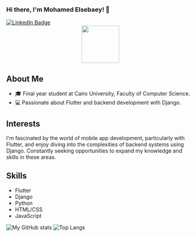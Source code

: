 
### Hi there, I'm Mohamed Elsebaey! 👋
<div id="badges">
  <a href="https://www.linkedin.com/in/mohamed-elsebaey-b43062242/">
    <img src="https://img.shields.io/badge/LinkedIn-blue?style=for-the-badge&logo=linkedin&logoColor=white" alt="LinkedIn Badge"/>
  </a>
</div>

<div align="center">
  <img src="https://media.giphy.com/media/M9gbBd9nbDrOTu1Mqx/giphy.gif" width="100"/>
</div>

## About Me
- 🎓 Final year student at Cairo University, Faculty of Computer Science.
- 💻 Passionate about Flutter and backend development with Django.

## Interests
I'm fascinated by the world of mobile app development, particularly with Flutter, and enjoy diving into the complexities of backend systems using Django. Constantly seeking opportunities to expand my knowledge and skills in these areas.

## Skills
- Flutter
- Django
- Python
- HTML/CSS
- JavaScript

![My GitHub stats](https://github-readme-stats.vercel.app/api?username=muhammedelsepa3y&hide=stars&count_private=true&show_icons=true&&include_all_commits=true)
![Top Langs](https://github-readme-stats.vercel.app/api/top-langs/?username=muhammedelsepa3y&layout=donut)




